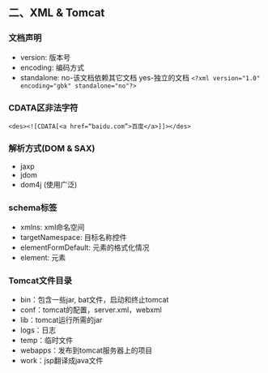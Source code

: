 ## 二、XML & Tomcat

### 文档声明
- version: 版本号
- encoding: 编码方式
- standalone: no-该文档依赖其它文档 yes-独立的文档
``` <?xml version="1.0" encoding="gbk" standalone="no"?> ```


### CDATA区非法字符

``` <des><![CDATA[<a href=“baidu.com”>百度</a>]]></des> ```

### 解析方式(DOM & SAX)
- jaxp
- jdom
- dom4j (使用广泛)

### schema标签
- xmlns: xml命名空间
- targetNamespace: 目标名称控件
- elementFormDefault: 元素的格式化情况
- element: 元素

### Tomcat文件目录
- bin：包含一些jar, bat文件，启动和终止tomcat
- conf：tomcat的配置，server.xml，webxml
- lib：tomcat运行所需的jar
- logs：日志
- temp：临时文件
- webapps：发布到tomcat服务器上的项目
- work：jsp翻译成java文件
